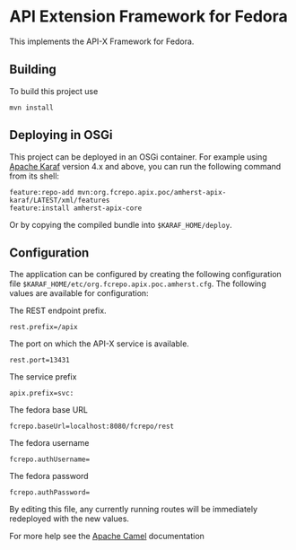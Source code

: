 API Extension Framework for Fedora
==================================

This implements the API-X Framework for Fedora.

Building
--------

To build this project use

    mvn install

Deploying in OSGi
-----------------

This project can be deployed in an OSGi container. For example using
[Apache Karaf](http://karaf.apache.org) version 4.x and above, you can run the following
command from its shell:

    feature:repo-add mvn:org.fcrepo.apix.poc/amherst-apix-karaf/LATEST/xml/features
    feature:install amherst-apix-core

Or by copying the compiled bundle into `$KARAF_HOME/deploy`.

Configuration
-------------

The application can be configured by creating the following configuration
file `$KARAF_HOME/etc/org.fcrepo.apix.poc.amherst.cfg`. The following values
are available for configuration:

The REST endpoint prefix.

    rest.prefix=/apix

The port on which the API-X service is available.

    rest.port=13431

The service prefix

    apix.prefix=svc:

The fedora base URL

    fcrepo.baseUrl=localhost:8080/fcrepo/rest

The fedora username

    fcrepo.authUsername=

The fedora password

    fcrepo.authPassword=

By editing this file, any currently running routes will be immediately redeployed
with the new values.

For more help see the [Apache Camel](http://camel.apache.org) documentation

